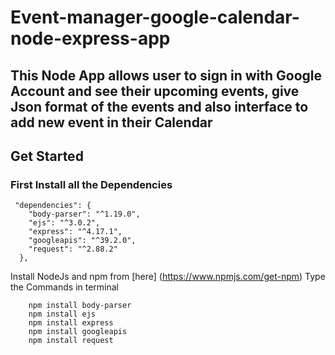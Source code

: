 # Event-manager-google-calendar-node-express-app
## This Node App allows user to sign in with Google Account and see their upcoming events, give Json format of the events and also interface to add new event in their Calendar
## Get Started
### First Install all the Dependencies
```
 "dependencies": {
    "body-parser": "^1.19.0",
    "ejs": "^3.0.2",
    "express": "^4.17.1",
    "googleapis": "^39.2.0",
    "request": "^2.88.2"
  },
```
Install NodeJs and npm from [here] (https://www.npmjs.com/get-npm)
Type the Commands in terminal
```
    npm install body-parser
    npm install ejs
    npm install express
    npm install googleapis
    npm install request
```
